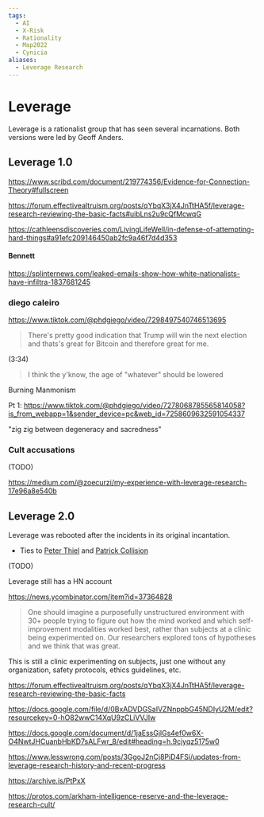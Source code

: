 ```yaml
---
tags:
  - AI
  - X-Risk
  - Rationality
  - Map2022
  - Cynicia
aliases:
  - Leverage Research
---
```

# Leverage

Leverage is a rationalist group that has seen several incarnations. Both versions were led by Geoff Anders.

## Leverage 1.0

https://www.scribd.com/document/219774356/Evidence-for-Connection-Theory#fullscreen

https://forum.effectivealtruism.org/posts/qYbqX3jX4JnTtHA5f/leverage-research-reviewing-the-basic-facts#uibLns2u9cQfMcwqG

https://cathleensdiscoveries.com/LivingLifeWell/in-defense-of-attempting-hard-things#a91efc209146450ab2fc9a46f7d4d353

#### Bennett

https://splinternews.com/leaked-emails-show-how-white-nationalists-have-infiltra-1837681245

### diego caleiro



https://www.tiktok.com/@phdgiego/video/7298497540746513695

> There's pretty good indication that Trump will win the next election and thats's great for Bitcoin and therefore great for me.

(3:34)
>I think the y'know, the age of "whatever" should be lowered
>

Burning Manmonism

Pt 1: https://www.tiktok.com/@phdgiego/video/7278068785565814058?is_from_webapp=1&sender_device=pc&web_id=7258609632591054337

"zig zig between degeneracy and sacredness"

### Cult accusations

(TODO)

https://medium.com/@zoecurzi/my-experience-with-leverage-research-17e96a8e540b

## Leverage 2.0

Leverage was rebooted after the incidents in its original incantation.

- Ties to [Peter Thiel]() and [Patrick Collision]()

(TODO)

Leverage still has a HN account

https://news.ycombinator.com/item?id=37364828

>One should imagine a purposefully unstructured environment with 30+ people trying to figure out how the mind worked and which self-improvement modalities worked best, rather than subjects at a clinic being experimented on. Our researchers explored tons of hypotheses and we think that was great.

This is still a clinic experimenting on subjects, just one without any organization, safety protocols, ethics guidelines, etc.

https://forum.effectivealtruism.org/posts/qYbqX3jX4JnTtHA5f/leverage-research-reviewing-the-basic-facts

https://docs.google.com/file/d/0BxADVDGSaIVZNnppbG45NDIyU2M/edit?resourcekey=0-hO82wwC14XqU9zCLiVVJIw

https://docs.google.com/document/d/1jaEssGjlGs4ef0w6X-O4NwtJHCuanbHbKD7sALFwr_8/edit#heading=h.9cjyqz5175w0

https://www.lesswrong.com/posts/3GgoJ2nCj8PiD4FSi/updates-from-leverage-research-history-and-recent-progress

https://archive.is/PtPxX

https://protos.com/arkham-intelligence-reserve-and-the-leverage-research-cult/